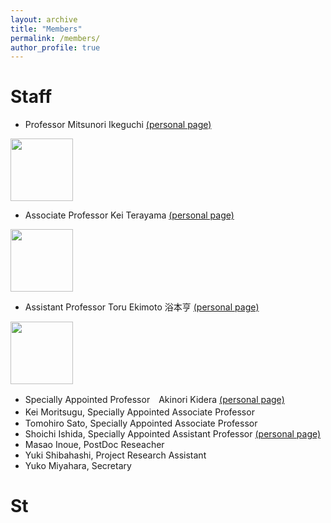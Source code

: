 ```yaml
---
layout: archive
title: "Members"
permalink: /members/
author_profile: true
---
```

  

# Staff
- Professor Mitsunori Ikeguchi [(personal page)](http://www.tsurumi.yokohama-cu.ac.jp/bioinfo/self_introduction/Ikeguchi/index.html)<br>
<img src="https://github.com/ycu-iil/testpage.github.io/blob/master/images/ikeguchi.jpg?raw=true" width="100">
   

- Associate Professor Kei Terayama [(personal page)](https://sites.google.com/site/terayamaweb/index_e)<br>
<img src="https://github.com/ycu-iil/testpage.github.io/blob/master/images/terayama.jpg?raw=true" width="100">
 
- Assistant Professor Toru Ekimoto 浴本亨 [(personal page)](https://researchmap.jp/toru_ekimoto?lang=english)<br>
<img src="https://github.com/ycu-iil/testpage.github.io/blob/master/images/ekimoto.jpg?raw=true" width="100">
  
- Specially Appointed Professor　Akinori Kidera [(personal page)](http://www.tsurumi.yokohama-cu.ac.jp/bioinfo/self_introduction/Kidera/index.html)
- Kei Moritsugu, Specially Appointed Associate Professor　
- Tomohiro Sato, Specially Appointed Associate Professor
- Shoichi Ishida,  Specially Appointed Assistant Professor [(personal page)](https://sishida21.github.io/about/)
- Masao Inoue, PostDoc Reseacher
- Yuki Shibahashi, Project Research Assistant
- Yuko Miyahara, Secretary

# St

